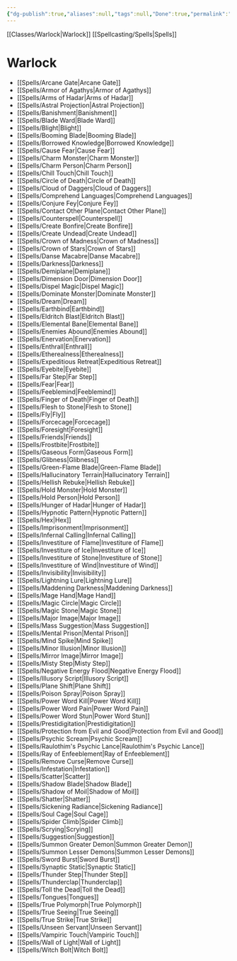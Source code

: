 ```yaml
---
{"dg-publish":true,"aliases":null,"tags":null,"Done":true,"permalink":"/classes/spelllists/warlock-spelllist/","dgHomeLink":false,"dgPassFrontmatter":true}
---
```


[[Classes/Warlock|Warlock]]
[[Spellcasting/Spells|Spells]]
# Warlock
- [[Spells/Arcane Gate|Arcane Gate]]
- [[Spells/Armor of Agathys|Armor of Agathys]]
- [[Spells/Arms of Hadar|Arms of Hadar]]
- [[Spells/Astral Projection|Astral Projection]]
- [[Spells/Banishment|Banishment]]
- [[Spells/Blade Ward|Blade Ward]]
- [[Spells/Blight|Blight]]
- [[Spells/Booming Blade|Booming Blade]]
- [[Spells/Borrowed Knowledge|Borrowed Knowledge]]
- [[Spells/Cause Fear|Cause Fear]]
- [[Spells/Charm Monster|Charm Monster]]
- [[Spells/Charm Person|Charm Person]]
- [[Spells/Chill Touch|Chill Touch]]
- [[Spells/Circle of Death|Circle of Death]]
- [[Spells/Cloud of Daggers|Cloud of Daggers]]
- [[Spells/Comprehend Languages|Comprehend Languages]]
- [[Spells/Conjure Fey|Conjure Fey]]
- [[Spells/Contact Other Plane|Contact Other Plane]]
- [[Spells/Counterspell|Counterspell]]
- [[Spells/Create Bonfire|Create Bonfire]]
- [[Spells/Create Undead|Create Undead]]
- [[Spells/Crown of Madness|Crown of Madness]]
- [[Spells/Crown of Stars|Crown of Stars]]
- [[Spells/Danse Macabre|Danse Macabre]]
- [[Spells/Darkness|Darkness]]
- [[Spells/Demiplane|Demiplane]]
- [[Spells/Dimension Door|Dimension Door]]
- [[Spells/Dispel Magic|Dispel Magic]]
- [[Spells/Dominate Monster|Dominate Monster]]
- [[Spells/Dream|Dream]]
- [[Spells/Earthbind|Earthbind]]
- [[Spells/Eldritch Blast|Eldritch Blast]]
- [[Spells/Elemental Bane|Elemental Bane]]
- [[Spells/Enemies Abound|Enemies Abound]]
- [[Spells/Enervation|Enervation]]
- [[Spells/Enthrall|Enthrall]]
- [[Spells/Etherealness|Etherealness]]
- [[Spells/Expeditious Retreat|Expeditious Retreat]]
- [[Spells/Eyebite|Eyebite]]
- [[Spells/Far Step|Far Step]]
- [[Spells/Fear|Fear]]
- [[Spells/Feeblemind|Feeblemind]]
- [[Spells/Finger of Death|Finger of Death]]
- [[Spells/Flesh to Stone|Flesh to Stone]]
- [[Spells/Fly|Fly]]
- [[Spells/Forcecage|Forcecage]]
- [[Spells/Foresight|Foresight]]
- [[Spells/Friends|Friends]]
- [[Spells/Frostbite|Frostbite]]
- [[Spells/Gaseous Form|Gaseous Form]]
- [[Spells/Glibness|Glibness]]
- [[Spells/Green-Flame Blade|Green-Flame Blade]]
- [[Spells/Hallucinatory Terrain|Hallucinatory Terrain]]
- [[Spells/Hellish Rebuke|Hellish Rebuke]]
- [[Spells/Hold Monster|Hold Monster]]
- [[Spells/Hold Person|Hold Person]]
- [[Spells/Hunger of Hadar|Hunger of Hadar]]
- [[Spells/Hypnotic Pattern|Hypnotic Pattern]]
- [[Spells/Hex|Hex]]
- [[Spells/Imprisonment|Imprisonment]]
- [[Spells/Infernal Calling|Infernal Calling]]
- [[Spells/Investiture of Flame|Investiture of Flame]]
- [[Spells/Investiture of Ice|Investiture of Ice]]
- [[Spells/Investiture of Stone|Investiture of Stone]]
- [[Spells/Investiture of Wind|Investiture of Wind]]
- [[Spells/Invisibility|Invisibility]]
- [[Spells/Lightning Lure|Lightning Lure]]
- [[Spells/Maddening Darkness|Maddening Darkness]]
- [[Spells/Mage Hand|Mage Hand]]
- [[Spells/Magic Circle|Magic Circle]]
- [[Spells/Magic Stone|Magic Stone]]
- [[Spells/Major Image|Major Image]]
- [[Spells/Mass Suggestion|Mass Suggestion]]
- [[Spells/Mental Prison|Mental Prison]]
- [[Spells/Mind Spike|Mind Spike]]
- [[Spells/Minor Illusion|Minor Illusion]]
- [[Spells/Mirror Image|Mirror Image]]
- [[Spells/Misty Step|Misty Step]]
- [[Spells/Negative Energy Flood|Negative Energy Flood]]
- [[Spells/Illusory Script|Illusory Script]]
- [[Spells/Plane Shift|Plane Shift]]
- [[Spells/Poison Spray|Poison Spray]]
- [[Spells/Power Word Kill|Power Word Kill]]
- [[Spells/Power Word Pain|Power Word Pain]]
- [[Spells/Power Word Stun|Power Word Stun]]
- [[Spells/Prestidigitation|Prestidigitation]]
- [[Spells/Protection from Evil and Good|Protection from Evil and Good]]
- [[Spells/Psychic Scream|Psychic Scream]]
- [[Spells/Raulothim's Psychic Lance|Raulothim's Psychic Lance]]
- [[Spells/Ray of Enfeeblement|Ray of Enfeeblement]]
- [[Spells/Remove Curse|Remove Curse]]
- [[Spells/Infestation|Infestation]]
- [[Spells/Scatter|Scatter]]
- [[Spells/Shadow Blade|Shadow Blade]]
- [[Spells/Shadow of Moil|Shadow of Moil]]
- [[Spells/Shatter|Shatter]]
- [[Spells/Sickening Radiance|Sickening Radiance]]
- [[Spells/Soul Cage|Soul Cage]]
- [[Spells/Spider Climb|Spider Climb]]
- [[Spells/Scrying|Scrying]]
- [[Spells/Suggestion|Suggestion]]
- [[Spells/Summon Greater Demon|Summon Greater Demon]]
- [[Spells/Summon Lesser Demons|Summon Lesser Demons]]
- [[Spells/Sword Burst|Sword Burst]]
- [[Spells/Synaptic Static|Synaptic Static]]
- [[Spells/Thunder Step|Thunder Step]]
- [[Spells/Thunderclap|Thunderclap]]
- [[Spells/Toll the Dead|Toll the Dead]]
- [[Spells/Tongues|Tongues]]
- [[Spells/True Polymorph|True Polymorph]]
- [[Spells/True Seeing|True Seeing]]
- [[Spells/True Strike|True Strike]]
- [[Spells/Unseen Servant|Unseen Servant]]
- [[Spells/Vampiric Touch|Vampiric Touch]]
- [[Spells/Wall of Light|Wall of Light]]
- [[Spells/Witch Bolt|Witch Bolt]]
